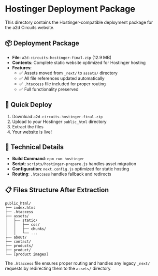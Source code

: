 # Hostinger Deployment Package

This directory contains the Hostinger-compatible deployment package for the a2d Circuits website.

## 📦 Deployment Package
- **File**: `a2d-circuits-hostinger-final.zip` (12.9 MB)
- **Contents**: Complete static website optimized for Hostinger hosting
- **Features**:
  - ✅ Assets moved from `_next/` to `assets/` directory
  - ✅ All file references updated automatically
  - ✅ `.htaccess` file included for proper routing
  - ✅ Full functionality preserved

## 🚀 Quick Deploy
1. Download `a2d-circuits-hostinger-final.zip`
2. Upload to your Hostinger `public_html` directory
3. Extract the files
4. Your website is live!

## 🔧 Technical Details
- **Build Command**: `npm run hostinger`
- **Script**: `scripts/hostinger-prepare.js` handles asset migration
- **Configuration**: `next.config.js` optimized for static hosting
- **Routing**: `.htaccess` handles fallback and redirects

## 📋 Files Structure After Extraction
```
public_html/
├── index.html
├── .htaccess
├── assets/
│   ├── static/
│   │   ├── css/
│   │   ├── chunks/
│   │   └── ...
├── about/
├── contact/
├── products/
├── product/
└── [product images]
```

The `.htaccess` file ensures proper routing and handles any legacy `_next/` requests by redirecting them to the `assets/` directory.
